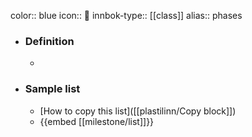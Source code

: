 color:: blue
icon:: 🏁
innbok-type:: [[class]]
alias:: phases

- ### Definition 
  - 
- ### Sample list
  - [How to copy this list]([[plastilinn/Copy block]])
  - {{embed [[milestone/list]]}}



